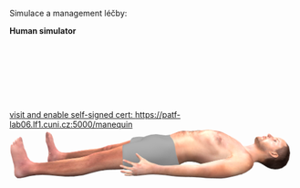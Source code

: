 <div class="w3-row">
<div class="w3-half">

Simulace a management léčby:

**Human simulator <bdl-checkbox id="run" default="true" titlemin="STOPPED" titlemax="RUNNING"></bdl-checkbox><br/>**
<!--bdl-range id="rate" min="0" max="100" default="7" step="0.5" title="breath rate [1/min]"></bdl-range><br/-->
<div class="w3-hide">
<bdl-range id="blend_duration" min="1" max="10" default="4" step="1" title="how many breaths to change value [1]"></bdl-range><br/>
<bdl-range id="compliance" min="0.5" max="250" default="50" step="0.5" title="Compliance [ml/cmH2O]"></bdl-range><br/>
<bdl-range id="muscle_pressure" min="0" max="100" default="33" title="Muscle Pressure [cmH2O]"></bdl-range><br/>
<bdl-range id="peep" min="4" max="8" default="5" title="Initial pressure [cmH2O]"></bdl-range><br/>
<bdl-range id="resistance" min="8" max="150" default="35" title="Resistance [cmH2O/(l.s)]"></bdl-range><br/>
<bdl-range id="dot_v" min="0" max="150" default="0" title="Helper - use for state"></bdl-range><br/>
</div>
<bdl-buttonparams title="normální dýchání" ids="blend_duration,compliance,muscle_pressure,peep,resistance,rate,dot_v" values='4,50,33,5,35,17,"k1vysetreniastrup.md"'></bdl-buttonparams>
<bdl-buttonparams title="Kussmaulovo dýchání" ids="blend_duration,compliance,muscle_pressure,peep,resistance,rate,dot_v" values='4,50,55,5,15,17,"k1dychani.md"'></bdl-buttonparams>

<bdl-chartjs-time id="id11" width="500" height="150" fromid="lungsim" refindex="7" refvalues="1" labels="tidal volume"></bdl-chartjs-time>

<bdl-value fromid="cardiohelp" refindex="1"></bdl-value>


</div>
<div class="w3-half">

<bdl-remote-value remoteurl="https://patf-lab06.lf1.cuni.cz:5000/lungsim" interval="1000" id="lungsim" inputs="rate;muscle_pressure;blend_duration;compliance;peep;resistance;run"></bdl-remote-value>
<bdl-remote-value remoteurl="https://patf-lab06.lf1.cuni.cz:5000/cardiohelp" interval="1000" id="cardiohelp" inputs="p_art;p_ven;temp;dot_v"></bdl-remote-value>
<bdl-remote-value remoteurl="https://patf-lab06.lf1.cuni.cz:5000/manequin" interval="1000" id="manequin"></bdl-remote-value>
<span class="w3-tiny"><a href="https://patf-lab06.lf1.cuni.cz:5000/manequin" target="_blank">visit and enable self-signed cert: https://patf-lab06.lf1.cuni.cz:5000/manequin</a></span>
![body](body.png)


</div>
</div>
